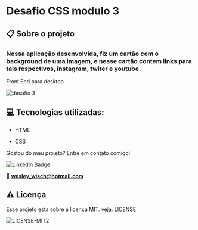 # Desafio CSS modulo 3

## 📋 Sobre o projeto
  

### Nessa aplicação desenvolvida, fiz um cartão com o background de uma imagem, e nesse cartão contem links para tais respectivos, instagram, twiter e youtube.


Front End para desktop

![desafio 3](https://user-images.githubusercontent.com/79159487/114697073-7343c180-9ceb-11eb-975b-59178d5731d3.png)

 ## 💻 Tecnologias utilizadas:

- HTML

- CSS
  

Gostou do meu projeto? Entre em contato comigo!

  

[![Linkedin Badge](https://img.shields.io/badge/-LinkedIn-blue?style=flat-square&logo=Linkedin&logoColor=white&link=https://www.linkedin.com/in/wesley-wisch/)](https://www.linkedin.com/in/wesley-wisch/)


📧 **[wesley_wisch@hotmail.com](mailto:wesley_wisch@hotmail.com)**
##  ⚠️  Licença
Esse projeto esta sobre a licença MIT. veja: [LICENSE](https://github.com/wesleywisch/Repositorio-dos-projetos-cursoProgBr/blob/main/LICENSE)

![LICENSE-MIT2](https://user-images.githubusercontent.com/79159487/114733599-7c478980-9d11-11eb-98da-262603bc1c13.png)